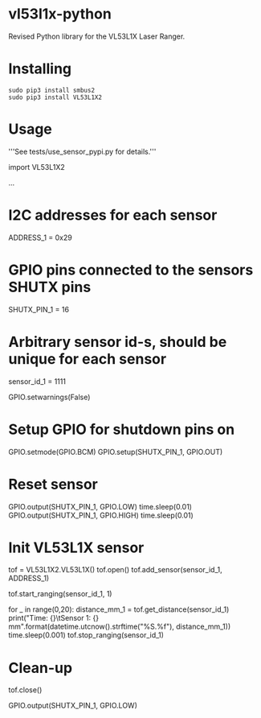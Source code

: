 # vl53l1x-python

Revised Python library for the VL53L1X Laser Ranger.

# Installing

```
sudo pip3 install smbus2
sudo pip3 install VL53L1X2
```

# Usage

'''See tests/use_sensor_pypi.py for details.'''

  import VL53L1X2

  ...

  # I2C addresses for each sensor
  ADDRESS_1 = 0x29

  # GPIO pins connected to the sensors SHUTX pins
  SHUTX_PIN_1 = 16

  # Arbitrary sensor id-s, should be unique for each sensor
  sensor_id_1 = 1111

  GPIO.setwarnings(False)

  # Setup GPIO for shutdown pins on
  GPIO.setmode(GPIO.BCM)
  GPIO.setup(SHUTX_PIN_1, GPIO.OUT)

  # Reset sensor
  GPIO.output(SHUTX_PIN_1, GPIO.LOW)
  time.sleep(0.01)
  GPIO.output(SHUTX_PIN_1, GPIO.HIGH)
  time.sleep(0.01)

  # Init VL53L1X sensor
  tof = VL53L1X2.VL53L1X()
  tof.open()
  tof.add_sensor(sensor_id_1, ADDRESS_1)

  tof.start_ranging(sensor_id_1, 1)

  for _ in range(0,20):
      distance_mm_1 = tof.get_distance(sensor_id_1)
      print("Time: {}\tSensor 1: {} mm".format(datetime.utcnow().strftime("%S.%f"), distance_mm_1))
      time.sleep(0.001)
  tof.stop_ranging(sensor_id_1)

  # Clean-up
  tof.close()

  GPIO.output(SHUTX_PIN_1, GPIO.LOW)
